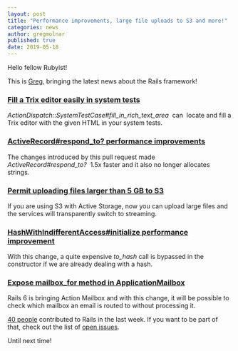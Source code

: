 ```yaml
---
layout: post
title: "Performance improvements, large file uploads to S3 and more!"
categories: news
author: gregmolnar
published: true
date: 2019-05-18
---
```


Hello fellow Rubyist!  
  
This is [Greg](https://twitter.com/gregmolnar), bringing the latest news about the Rails framework!

### [Fill a Trix editor easily in system tests](https://github.com/rails/rails/pull/35885)

_ActionDispatch::SystemTestCase#fill\_in\_rich\_text\_area_&nbsp; can&nbsp; locate and fill a Trix editor with the given HTML in your system tests.

### [ActiveRecord#respond_to? performance improvements](https://github.com/rails/rails/pull/34197)

The changes introduced by this pull request made _ActiveRecord#respond\_to?_&nbsp; 1.5x faster and it also no longer allocates strings.  
  


### [Permit uploading files larger than 5 GB to S3](https://github.com/rails/rails/pull/35931)

If you are using S3 with Active Storage, now you can upload large files and the services will transparently switch to streaming.

### [HashWithIndifferentAccess#initialize performance improvement](https://github.com/rails/rails/pull/34642)

With this change, a quite expensive _to\_hash_&nbsp;call is bypassed in the constructor if we are already dealing with a hash.  
  


### [Expose mailbox_for method in ApplicationMailbox](https://github.com/rails/rails/pull/36181)

Rails 6 is bringing Action Mailbox and with this change, it will be possible to check which mailbox an email is routed to without processing it.

[40 people](https://contributors.rubyonrails.org/contributors/in-time-window/20190410-20190417) contributed to Rails in the last week. If you want to be part of that, check out the list of [open issues](https://github.com/rails/rails/issues).  
  
Until next time!

